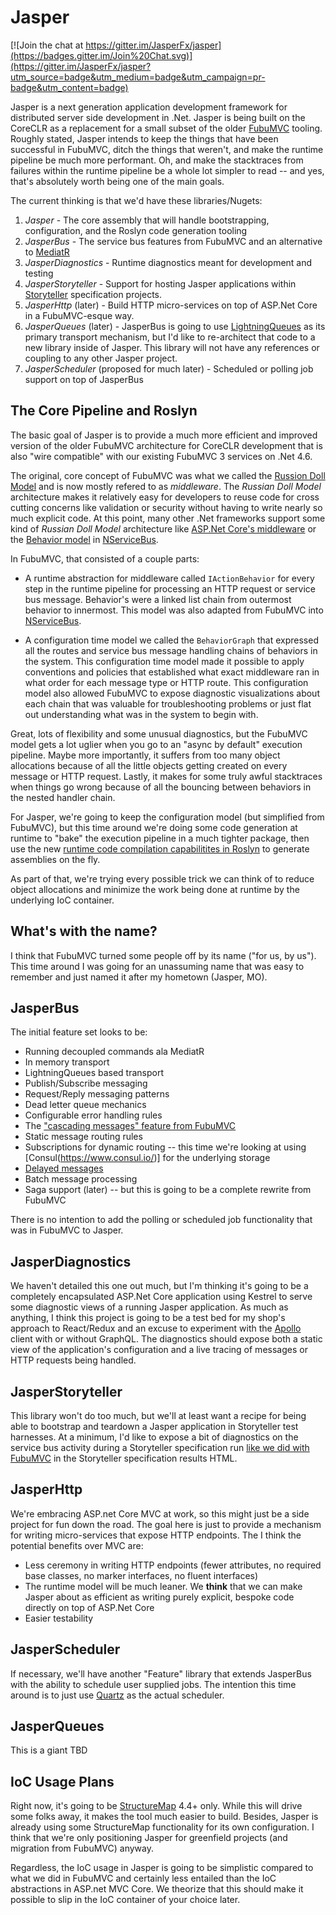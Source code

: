 Jasper
======

[![Join the chat at https://gitter.im/JasperFx/jasper](https://badges.gitter.im/Join%20Chat.svg)](https://gitter.im/JasperFx/jasper?utm_source=badge&utm_medium=badge&utm_campaign=pr-badge&utm_content=badge)

Jasper is a next generation application development framework for distributed server side development in .Net. Jasper is being built on the CoreCLR as a replacement for a small subset of the older [FubuMVC](https://fubumvc.github.io) tooling. Roughly stated, Jasper
intends to keep the things that have been successful in FubuMVC, ditch the things that weren't, and make the runtime pipeline
be much more performant. Oh, and make the stacktraces from failures within the runtime pipeline be a whole lot simpler to read -- and yes, that's absolutely worth being one of the main goals.


The current thinking is that we'd have these libraries/Nugets:

1. _Jasper_ - The core assembly that will handle bootstrapping, configuration, and the Roslyn code generation tooling
1. _JasperBus_ - The service bus features from FubuMVC and an alternative to [MediatR](https://github.com/jbogard/MediatR)
1. _JasperDiagnostics_ - Runtime diagnostics meant for development and testing
1. _JasperStoryteller_ - Support for hosting Jasper applications within 
   [Storyteller](http://storyteller.github.io) specification projects. 
1. _JasperHttp_ (later) - Build HTTP micro-services on top of ASP.Net Core in a FubuMVC-esque way.
1. _JasperQueues_ (later) - JasperBus is going to use [LightningQueues](https://github.com/LightningQueues/LightningQueues) as its   
   primary transport mechanism, but I'd like to re-architect that code to a new library inside of Jasper. This library will 
   not have any references or coupling to any other Jasper project.
1. _JasperScheduler_ (proposed for much later) - Scheduled or polling job support on top of JasperBus

## The Core Pipeline and Roslyn

The basic goal of Jasper is to provide a much more efficient and improved version of the older FubuMVC architecture for
CoreCLR development that is also "wire compatible" with our existing FubuMVC 3 services on .Net 4.6.

The original, core concept of FubuMVC was what we called the [Russion Doll Model](http://codebetter.com/jeremymiller/2011/01/09/fubumvcs-internal-runtime-the-russian-doll-model-and-how-it-compares-to-asp-net-mvc-and-openrasta/) and is now mostly refered to as _middleware_. The _Russian Doll Model_ architecture makes it relatively easy for developers to reuse code for cross cutting concerns
like validation or security without having to write nearly so much explicit code. At this point, many other .Net frameworks support
some kind of _Russian Doll Model_ architecture like [ASP.Net Core's middleware](https://docs.microsoft.com/en-us/aspnet/core/fundamentals/middleware) or the [Behavior model](https://docs.particular.net/nservicebus/pipeline/manipulate-with-behaviors) in [NServiceBus](https://particular.net/nservicebus).


In FubuMVC, that consisted of a couple parts:

* A runtime abstraction for middleware called `IActionBehavior` for every step in the runtime pipeline for processing an HTTP request   or service bus message. Behavior's were a linked list chain from outermost behavior to innermost. This model was also adapted from    FubuMVC into [NServiceBus](https://particular.net/nservicebus).

* A configuration time model we called the `BehaviorGraph` that expressed all the routes and service bus message handling chains of 
  behaviors in the system. This configuration time model made it possible to apply conventions and policies that established
  what exact middleware ran in what order for each message type or HTTP route. This configuration model also allowed FubuMVC to 
  expose diagnostic visualizations about each chain that was valuable for troubleshooting problems or just flat out understanding
  what was in the system to begin with.

Great, lots of flexibility and some unusual diagnostics, but the FubuMVC model gets a lot uglier when you go to an "async by default" execution pipeline. Maybe more importantly, it suffers from too many object allocations because of all the little objects getting created on every message or HTTP request. Lastly, it makes for some truly awful stacktraces when things go wrong because of all the bouncing between behaviors in the nested handler chain.

For Jasper, we're going to keep the configuration model (but simplified from FubuMVC), but this time around
we're doing some code generation at runtime to "bake" the execution pipeline in a much tighter package, then use the 
new [runtime code compilation capabilitites in Roslyn](https://jeremydmiller.com/2015/11/11/using-roslyn-for-runtime-code-generation-in-marten/) to generate assemblies on the fly.

As part of that, we're trying every possible trick we can think of to reduce object allocations and minimize the work being done
at runtime by the underlying IoC container.


## What's with the name?

I think that FubuMVC turned some people off by its name ("for us, by us"). This time around I was going for an
unassuming name that was easy to remember and just named it after my hometown (Jasper, MO). 


## JasperBus

The initial feature set looks to be:

* Running decoupled commands ala MediatR
* In memory transport
* LightningQueues based transport
* Publish/Subscribe messaging
* Request/Reply messaging patterns
* Dead letter queue mechanics
* Configurable error handling rules 
* The ["cascading messages" feature from FubuMVC](https://fubumvc.github.io/documentation/servicebus/cascading/)
* Static message routing rules
* Subscriptions for dynamic routing -- this time we're looking at using [Consul(https://www.consul.io/)] for the underlying storage
* [Delayed messages](https://fubumvc.github.io/documentation/servicebus/delayed/)
* Batch message processing
* Saga support (later) -- but this is going to be a complete rewrite from FubuMVC

There is no intention to add the polling or scheduled job functionality that was in FubuMVC to Jasper.


## JasperDiagnostics

We haven't detailed this one out much, but I'm thinking it's going to be a completely encapsulated ASP.Net Core
application using Kestrel to serve some diagnostic views of a running Jasper application. As much as anything,
I think this project is going to be a test bed for my shop's approach to React/Redux and an excuse to experiment
with the [Apollo](http://dev.apollodata.com/react/) client with or without GraphQL. The diagnostics should expose
both a static view of the application's configuration and a live tracing of messages or HTTP requests being handled.


## JasperStoryteller

This library won't do too much, but we'll at least want a recipe for being able to bootstrap and teardown a Jasper
application in Storyteller test harnesses. At a minimum, I'd like to expose a bit of diagnostics on the service
bus activity during a Storyteller specification run [like we did with FubuMVC](https://jeremydmiller.com/2016/05/17/reliable-and-debuggable-automated-testing-of-message-based-systems-in-a-crazy-async-world/)
in the Storyteller specification results HTML.


## JasperHttp

We're embracing ASP.net Core MVC at work, so this might just be a side project for fun down the road. The goal here is just to 
provide a mechanism for writing micro-services that expose HTTP endpoints. The  I think the potential benefits over MVC are:

* Less ceremony in writing HTTP endpoints (fewer attributes, no required base classes, no marker interfaces, no fluent interfaces)
* The runtime model will be much leaner. We **think** that we can make Jasper about as efficient as writing purely explicit, bespoke
  code directly on top of ASP.Net Core
* Easier testability


## JasperScheduler

If necessary, we'll have another "Feature" library that extends JasperBus with the ability
to schedule user supplied jobs. The intention this time around is to just use [Quartz](https://www.quartz-scheduler.net/) as the actual scheduler. 


## JasperQueues

This is a giant TBD


## IoC Usage Plans

Right now, it's going to be [StructureMap](http://structuremap.github.io) 4.4+ only. While this will drive some folks away,
it makes the tool much easier to build. Besides, Jasper is already using some StructureMap functionality for its own configuration.
I think that we're only positioning Jasper for greenfield projects (and migration from FubuMVC) anyway.

Regardless, the IoC usage in Jasper is going to be simplistic compared to what we did in FubuMVC and certainly less entailed 
than the IoC abstractions in ASP.net MVC Core. We theorize that this should make it possible to slip in the IoC container of
your choice later.


